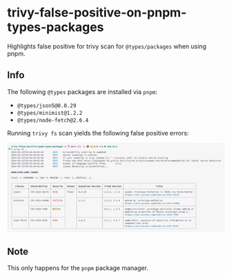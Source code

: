 # trivy-false-positive-on-pnpm-types-packages
Highlights false positive for trivy scan for `@types/packages` when using pnpm.

## Info
The following `@types` packages are installed via `pnpm`:

- `@types/json5@0.0.29`
- `@types/minimist@1.2.2`
- `@types/node-fetch@2.6.4`

Running `trivy fs` scan yields the following false positive errors:

![](media.png)


## Note

This only happens for the `pnpm` package manager.
